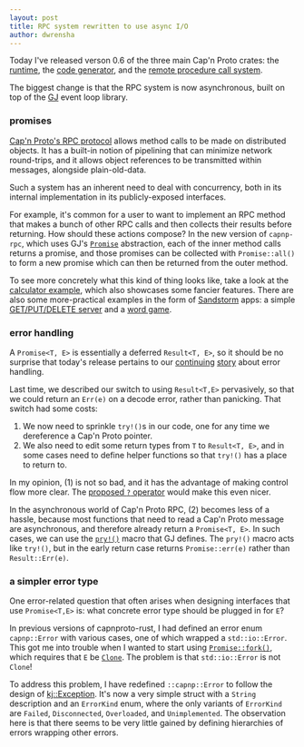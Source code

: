 ```yaml
---
layout: post
title: RPC system rewritten to use async I/O
author: dwrensha
---
```



Today I've released
verson 0.6 of the three main Cap'n Proto crates:
the [runtime](https://crates.io/crates/capnp/),
the [code generator](https://crates.io/crates/capnpc/),
and the [remote procedure call system](https://crates.io/crates/capnp-rpc/).

The biggest change is that the RPC system
is now asynchronous, built on top of the [GJ](https://crates.io/crates/gj/)
event loop library.

### promises

[Cap'n Proto's RPC protocol](https://capnproto.org/rpc.html)
allows method calls to be made on distributed objects.
It has a built-in notion of pipelining that can minimize network round-trips,
and it allows object references to be
transmitted within messages, alongside plain-old-data.

Such a system has an inherent need
to deal with concurrency,
both in its internal implementation in its publicly-exposed interfaces.

For example, it's common for a user to want to implement an
RPC method that makes a bunch of other RPC calls
and then collects their results
before returning.
How should these actions compose?
In the new version of `capnp-rpc`,
which uses GJ's [`Promise`](https://docs.rs/gj/0.2.0/gj/struct.Promise.html) abstraction,
each of the inner method calls
returns a promise,
and those promises can be collected with `Promise::all()`
to form a new promise which can then be returned from the outer method.

To see more concretely what this kind of thing looks like,
take a look at the
[calculator example](https://github.com/capnproto/capnproto-rust/tree/master/capnp-rpc/examples/calculator),
which also showcases some fancier features.
There are also some more-practical examples
in the form of [Sandstorm](https://sandstorm.io) apps:
a simple [GET/PUT/DELETE server](https://github.com/dwrensha/sandstorm-rawapi-example-rust)
and a [word game](https://github.com/dwrensha/acronymy).

### error handling

A `Promise<T, E>` is essentially a deferred `Result<T, E>`,
so it should be no surprise that
today's release pertains to
our [continuing]({{site.baseurl}}/2014/04/06/error-handling.html)
[story]({{site.baseurl}}/2015/03/21/error-handling-revisited.html)
about error handling.

Last time, we described our switch to using `Result<T,E>` pervasively,
so that we could return an `Err(e)` on a decode error,
rather than panicking.
That switch had some costs:

 1. We now need to sprinkle `try!()`s in our code, one for any time we dereference a Cap'n Proto pointer.
 2. We also need to edit some return types from `T` to `Result<T, E>`,
    and in some cases need to define helper functions so that `try!()` has a place to return to.

In my opinion, (1) is not so bad, and it has the advantage of making control flow more clear.
The [proposed `?` operator](https://github.com/rust-lang/rfcs/pull/243)
would make this even nicer.

In the asynchronous world of Cap'n Proto RPC,
(2) becomes less of a hassle, because
most functions that need to read a Cap'n Proto message
are asynchronous, and therefore already return a `Promise<T, E>`.
In such cases, we can use the [`pry!()`](https://docs.rs/gj/0.2.0/gj/macro.pry!.html)
macro that GJ defines. The `pry!()` macro acts like `try!()`, but in the early return case returns
`Promise::err(e)` rather than `Result::Err(e)`.

### a simpler error type

One error-related question that often arises when designing interfaces that use `Promise<T,E>` is:
what concrete error type should be plugged in for `E`?

In previous versions of capnproto-rust, I had defined an error enum `capnp::Error`
with various cases, one of which wrapped a `std::io::Error`.
This got me into trouble when I wanted to start using
[`Promise::fork()`](https://docs.rs/gj/0.2.0/gj/struct.Promise.html#method.fork),
which requires that `E` be [`Clone`](https://doc.rust-lang.org/stable/std/clone/trait.Clone.html).
The problem is that `std::io::Error` is not `Clone`!

To address this problem, I have redefined `::capnp::Error` to follow the design of
[kj::Exception](https://github.com/sandstorm-io/capnproto/blob/master/c%2B%2B/src/kj/exception.h).
It's now a very simple struct with a `String` description and an `ErrorKind` enum,
where the only variants of
`ErrorKind` are `Failed`, `Disconnected`, `Overloaded`, and `Unimplemented`.
The observation here is that there seems to be very little gained by
defining hierarchies of errors wrapping other errors.
